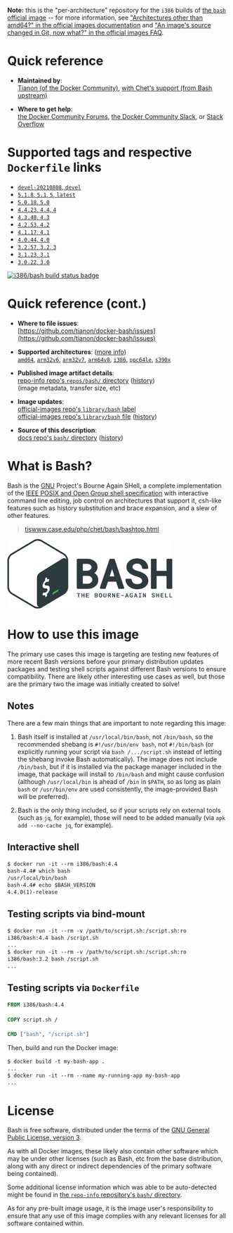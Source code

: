 <!--

********************************************************************************

WARNING:

    DO NOT EDIT "bash/README.md"

    IT IS AUTO-GENERATED

    (from the other files in "bash/" combined with a set of templates)

********************************************************************************

-->

**Note:** this is the "per-architecture" repository for the `i386` builds of [the `bash` official image](https://hub.docker.com/_/bash) -- for more information, see ["Architectures other than amd64?" in the official images documentation](https://github.com/docker-library/official-images#architectures-other-than-amd64) and ["An image's source changed in Git, now what?" in the official images FAQ](https://github.com/docker-library/faq#an-images-source-changed-in-git-now-what).

# Quick reference

-	**Maintained by**:  
	[Tianon (of the Docker Community)](https://github.com/tianon/docker-bash), [with Chet's support (from Bash upstream)](https://github.com/docker-library/official-images/pull/2217#issue-181031192)

-	**Where to get help**:  
	[the Docker Community Forums](https://forums.docker.com/), [the Docker Community Slack](https://dockr.ly/slack), or [Stack Overflow](https://stackoverflow.com/search?tab=newest&q=docker)

# Supported tags and respective `Dockerfile` links

-	[`devel-20210808`, `devel`](https://github.com/tianon/docker-bash/blob/bde9cdfbb356c446f4fee774daaf584f61cccb7a/devel/Dockerfile)
-	[`5.1.8`, `5.1`, `5`, `latest`](https://github.com/tianon/docker-bash/blob/a2d1a192e467f18b630166ea5efd99b1dc8ca1fb/5.1/Dockerfile)
-	[`5.0.18`, `5.0`](https://github.com/tianon/docker-bash/blob/a2d1a192e467f18b630166ea5efd99b1dc8ca1fb/5.0/Dockerfile)
-	[`4.4.23`, `4.4`, `4`](https://github.com/tianon/docker-bash/blob/a2d1a192e467f18b630166ea5efd99b1dc8ca1fb/4.4/Dockerfile)
-	[`4.3.48`, `4.3`](https://github.com/tianon/docker-bash/blob/a2d1a192e467f18b630166ea5efd99b1dc8ca1fb/4.3/Dockerfile)
-	[`4.2.53`, `4.2`](https://github.com/tianon/docker-bash/blob/a2d1a192e467f18b630166ea5efd99b1dc8ca1fb/4.2/Dockerfile)
-	[`4.1.17`, `4.1`](https://github.com/tianon/docker-bash/blob/a2d1a192e467f18b630166ea5efd99b1dc8ca1fb/4.1/Dockerfile)
-	[`4.0.44`, `4.0`](https://github.com/tianon/docker-bash/blob/a2d1a192e467f18b630166ea5efd99b1dc8ca1fb/4.0/Dockerfile)
-	[`3.2.57`, `3.2`, `3`](https://github.com/tianon/docker-bash/blob/a2d1a192e467f18b630166ea5efd99b1dc8ca1fb/3.2/Dockerfile)
-	[`3.1.23`, `3.1`](https://github.com/tianon/docker-bash/blob/a2d1a192e467f18b630166ea5efd99b1dc8ca1fb/3.1/Dockerfile)
-	[`3.0.22`, `3.0`](https://github.com/tianon/docker-bash/blob/a2d1a192e467f18b630166ea5efd99b1dc8ca1fb/3.0/Dockerfile)

[![i386/bash build status badge](https://img.shields.io/jenkins/s/https/doi-janky.infosiftr.net/job/multiarch/job/i386/job/bash.svg?label=i386/bash%20%20build%20job)](https://doi-janky.infosiftr.net/job/multiarch/job/i386/job/bash/)

# Quick reference (cont.)

-	**Where to file issues**:  
	[https://github.com/tianon/docker-bash/issues](https://github.com/tianon/docker-bash/issues)

-	**Supported architectures**: ([more info](https://github.com/docker-library/official-images#architectures-other-than-amd64))  
	[`amd64`](https://hub.docker.com/r/amd64/bash/), [`arm32v6`](https://hub.docker.com/r/arm32v6/bash/), [`arm32v7`](https://hub.docker.com/r/arm32v7/bash/), [`arm64v8`](https://hub.docker.com/r/arm64v8/bash/), [`i386`](https://hub.docker.com/r/i386/bash/), [`ppc64le`](https://hub.docker.com/r/ppc64le/bash/), [`s390x`](https://hub.docker.com/r/s390x/bash/)

-	**Published image artifact details**:  
	[repo-info repo's `repos/bash/` directory](https://github.com/docker-library/repo-info/blob/master/repos/bash) ([history](https://github.com/docker-library/repo-info/commits/master/repos/bash))  
	(image metadata, transfer size, etc)

-	**Image updates**:  
	[official-images repo's `library/bash` label](https://github.com/docker-library/official-images/issues?q=label%3Alibrary%2Fbash)  
	[official-images repo's `library/bash` file](https://github.com/docker-library/official-images/blob/master/library/bash) ([history](https://github.com/docker-library/official-images/commits/master/library/bash))

-	**Source of this description**:  
	[docs repo's `bash/` directory](https://github.com/docker-library/docs/tree/master/bash) ([history](https://github.com/docker-library/docs/commits/master/bash))

# What is Bash?

Bash is the [GNU](http://www.gnu.org/) Project's Bourne Again SHell, a complete implementation of the [IEEE POSIX and Open Group shell specification](http://www.opengroup.org/onlinepubs/9699919799/nfindex.html) with interactive command line editing, job control on architectures that support it, csh-like features such as history substitution and brace expansion, and a slew of other features.

> [tiswww.case.edu/php/chet/bash/bashtop.html](https://tiswww.case.edu/php/chet/bash/bashtop.html)

![logo](https://raw.githubusercontent.com/docker-library/docs/5cb6fef6ed317e5af7e1e14e64c18c2b81657e81/bash/logo.png)

# How to use this image

The primary use cases this image is targeting are testing new features of more recent Bash versions before your primary distribution updates packages and testing shell scripts against different Bash versions to ensure compatibility. There are likely other interesting use cases as well, but those are the primary two the image was initially created to solve!

## Notes

There are a few main things that are important to note regarding this image:

1.	Bash itself is installed at `/usr/local/bin/bash`, not `/bin/bash`, so the recommended shebang is `#!/usr/bin/env bash`, not `#!/bin/bash` (or explicitly running your script via `bash /.../script.sh` instead of letting the shebang invoke Bash automatically). The image does not include `/bin/bash`, but if it is installed via the package manager included in the image, that package will install to `/bin/bash` and might cause confusion (although `/usr/local/bin` is ahead of `/bin` in `$PATH`, so as long as plain `bash` or `/usr/bin/env` are used consistently, the image-provided Bash will be preferred).

2.	Bash is the only thing included, so if your scripts rely on external tools (such as `jq`, for example), those will need to be added manually (via `apk add --no-cache jq`, for example).

## Interactive shell

```console
$ docker run -it --rm i386/bash:4.4
bash-4.4# which bash
/usr/local/bin/bash
bash-4.4# echo $BASH_VERSION
4.4.0(1)-release
```

## Testing scripts via bind-mount

```console
$ docker run -it --rm -v /path/to/script.sh:/script.sh:ro i386/bash:4.4 bash /script.sh
...
$ docker run -it --rm -v /path/to/script.sh:/script.sh:ro i386/bash:3.2 bash /script.sh
...
```

## Testing scripts via `Dockerfile`

```dockerfile
FROM i386/bash:4.4

COPY script.sh /

CMD ["bash", "/script.sh"]
```

Then, build and run the Docker image:

```console
$ docker build -t my-bash-app .
...
$ docker run -it --rm --name my-running-app my-bash-app
...
```

# License

Bash is free software, distributed under the terms of the [GNU General Public License, version 3](http://www.gnu.org/licenses/gpl.html).

As with all Docker images, these likely also contain other software which may be under other licenses (such as Bash, etc from the base distribution, along with any direct or indirect dependencies of the primary software being contained).

Some additional license information which was able to be auto-detected might be found in [the `repo-info` repository's `bash/` directory](https://github.com/docker-library/repo-info/tree/master/repos/bash).

As for any pre-built image usage, it is the image user's responsibility to ensure that any use of this image complies with any relevant licenses for all software contained within.
